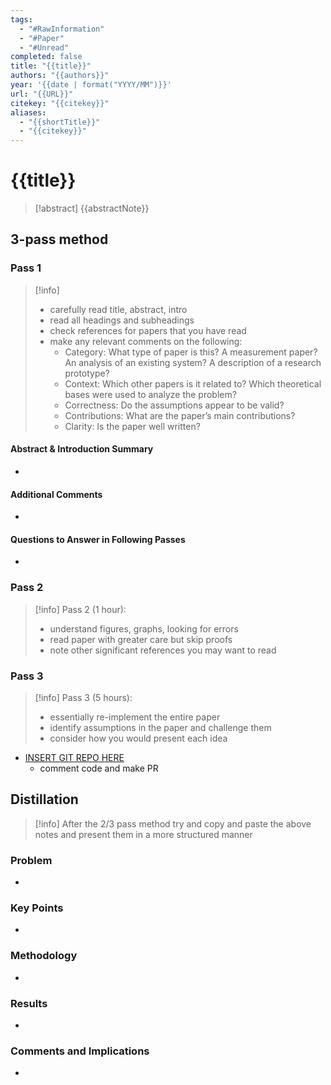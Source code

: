 ```yaml
---
tags:
  - "#RawInformation"
  - "#Paper"
  - "#Unread"
completed: false
title: "{{title}}"
authors: "{{authors}}"
year: '{{date | format("YYYY/MM")}}'
url: "{{URL}}"
citekey: "{{citekey}}"
aliases:
  - "{{shortTitle}}"
  - "{{citekey}}"
---
```

# {{title}}

> [!abstract]
> {{abstractNote}}

## 3-pass method

### Pass 1

> [!info]
> - carefully read title, abstract, intro
> - read all headings and subheadings
> - check references for papers that you have read
> - make any relevant comments on the following:
> 	- Category: What type of paper is this? A measurement paper? An analysis of an existing system? A description of a research prototype?
> 	- Context: Which other papers is it related to? Which theoretical bases were used to analyze the problem?
> 	- Correctness: Do the assumptions appear to be valid?
> 	- Contributions: What are the paper’s main contributions?
> 	- Clarity: Is the paper well written?

#### Abstract & Introduction Summary

- 

#### Additional Comments

- 

#### Questions to Answer in Following Passes

- 

### Pass 2

> [!info]
> Pass 2 (1 hour):
> - understand figures, graphs, looking for errors
> - read paper with greater care but skip proofs
> - note other significant references you may want to read

### Pass 3

> [!info]
> Pass 3 (5 hours):
> - essentially re-implement the entire paper
> - identify assumptions in the paper and challenge them
> - consider how you would present each idea

- [INSERT GIT REPO HERE](www.github.com)
	- comment code and make PR

## Distillation

> [!info]
> After the 2/3 pass method try and copy and paste the above notes and present them in a more structured manner

### Problem

- 

### Key Points

- 

### Methodology

- 

### Results

 - 

### Comments and Implications

- 
